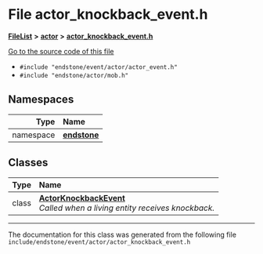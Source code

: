 

# File actor\_knockback\_event.h



[**FileList**](files.md) **>** [**actor**](dir_621c26b5fd4198aba66e7e31570ce44a.md) **>** [**actor\_knockback\_event.h**](actor__knockback__event_8h.md)

[Go to the source code of this file](actor__knockback__event_8h_source.md)



* `#include "endstone/event/actor/actor_event.h"`
* `#include "endstone/actor/mob.h"`













## Namespaces

| Type | Name |
| ---: | :--- |
| namespace | [**endstone**](namespaceendstone.md) <br> |


## Classes

| Type | Name |
| ---: | :--- |
| class | [**ActorKnockbackEvent**](classendstone_1_1ActorKnockbackEvent.md) <br>_Called when a living entity receives knockback._  |



















































------------------------------
The documentation for this class was generated from the following file `include/endstone/event/actor/actor_knockback_event.h`


